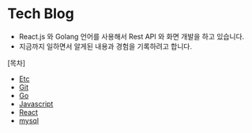 
# Tech Blog 
-  React.js 와 Golang 언어를 사용해서 Rest API 와 화면 개발을 하고 있습니다.
- 지금까지 일하면서 알게된 내용과 경험을 기록하려고 합니다.

[목차]
* [Etc](posts/etc/README.md)
* [Git](posts/git/README.md)
* [Go](posts/go/README.md)
* [Javascript](posts/javascript/README.md)
* [React](posts/javascript/react/README.md)
* [mysql](posts/mysql/README.md)